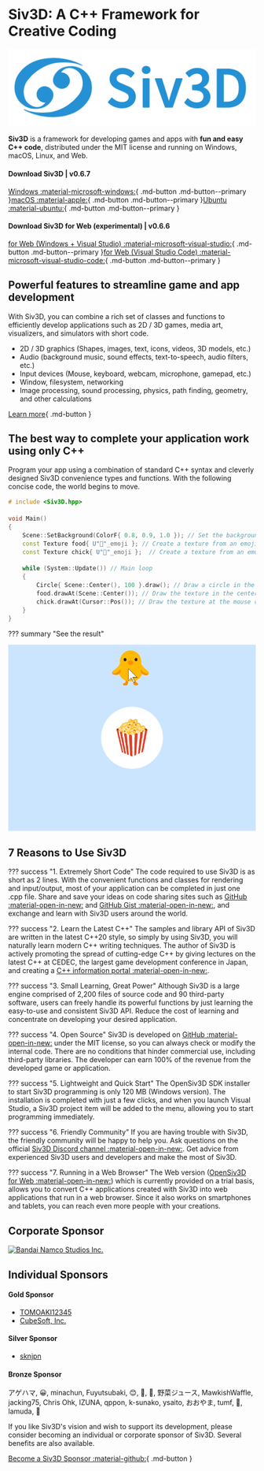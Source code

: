 # Siv3D: A C++ Framework for Creative Coding
<div class="noshadow-76"><img src="https://raw.githubusercontent.com/Siv3D/siv3d.site.resource/main/v6/logo/logo.png"></div>

**Siv3D** is a framework for developing games and apps with **fun and easy C++ code**, distributed under the MIT license and running on Windows, macOS, Linux, and Web.

#### Download Siv3D | v0.6.7

[Windows :material-microsoft-windows:](download/windows){ .md-button .md-button--primary }[macOS :material-apple:](download/macos){ .md-button .md-button--primary }[Ubuntu :material-ubuntu:](download/ubuntu){ .md-button .md-button--primary }

#### Download Siv3D for Web (experimental) | v0.6.6

[for Web (Windows + Visual Studio) :material-microsoft-visual-studio:](download/web-vs){ .md-button .md-button--primary }[for Web (Visual Studio Code) :material-microsoft-visual-studio-code:](download/web-vscode){ .md-button .md-button--primary }

## Powerful features to streamline game and app development
With Siv3D, you can combine a rich set of classes and functions to efficiently develop applications such as 2D / 3D games, media art, visualizers, and simulators with short code.

- 2D / 3D graphics (Shapes, images, text, icons, videos, 3D models, etc.)
- Audio (background music, sound effects, text-to-speech, audio filters, etc.)
- Input devices (Mouse, keyboard, webcam, microphone, gamepad, etc.)
- Window, filesystem, networking
- Image processing, sound processing, physics, path finding, geometry, and other calculations

[Learn more](./features/){ .md-button }


## The best way to complete your application work using only C++
Program your app using a combination of standard C++ syntax and cleverly designed Siv3D convenience types and functions. With the following concise code, the world begins to move.

```cpp
# include <Siv3D.hpp>

void Main()
{
	Scene::SetBackground(ColorF{ 0.8, 0.9, 1.0 }); // Set the background color
	const Texture food{ U"🍿"_emoji }; // Create a texture from an emoji
	const Texture chick{ U"🐥"_emoji };	// Create a texture from an emoji

	while (System::Update()) // Main loop
	{
		Circle{ Scene::Center(), 100 }.draw(); // Draw a circle in the center of the scene
		food.drawAt(Scene::Center()); // Draw the texture in the center of the scene
		chick.drawAt(Cursor::Pos()); // Draw the texture at the mouse cursor position
	}
}
```

??? summary "See the result"
	<div class="full"><img src="https://raw.githubusercontent.com/Siv3D/siv3d.site.resource/main/v6/demo/chick.gif"></div>


## 7 Reasons to Use Siv3D

??? success "1. Extremely Short Code"
	The code required to use Siv3D is as short as 2 lines. With the convenient functions and classes for rendering and input/output, most of your application can be completed in just one .cpp file. Share and save your ideas on code sharing sites such as [GitHub :material-open-in-new:](https://github.com/) and [GitHub Gist :material-open-in-new:](https://gist.github.com/), and exchange and learn with Siv3D users around the world.

??? success "2. Learn the Latest C++"
	The samples and library API of Siv3D are written in the latest C++20 style, so simply by using Siv3D, you will naturally learn modern C++ writing techniques. The author of Siv3D is actively promoting the spread of cutting-edge C++ by giving lectures on the latest C++ at CEDEC, the largest game development conference in Japan, and creating a [C++ information portal :material-open-in-new:](https://cppmap.github.io/).

??? success "3. Small Learning, Great Power"
	Although Siv3D is a large engine comprised of 2,200 files of source code and 90 third-party software, users can freely handle its powerful functions by just learning the easy-to-use and consistent Siv3D API. Reduce the cost of learning and concentrate on developing your desired application.

??? success "4. Open Source"
	Siv3D is developed on [GitHub :material-open-in-new:](https://github.com/Siv3D/OpenSiv3D) under the MIT license, so you can always check or modify the internal code. There are no conditions that hinder commercial use, including third-party libraries. The developer can earn 100% of the revenue from the developed game or application.

??? success "5. Lightweight and Quick Start"
	The OpenSiv3D SDK installer to start Siv3D programming is only 120 MB (Windows version). The installation is completed with just a few clicks, and when you launch Visual Studio, a Siv3D project item will be added to the menu, allowing you to start programming immediately.

??? success "6. Friendly Community"
	If you are having trouble with Siv3D, the friendly community will be happy to help you. Ask questions on the official [Siv3D Discord channel :material-open-in-new:](https://discord.gg/mzevvsY). Get advice from experienced Siv3D users and developers and make the most of Siv3D.

??? success "7. Running in a Web Browser"
	The Web version ([OpenSiv3D for Web :material-open-in-new:](https://siv3d.kamenokosoft.com/index)) which is currently provided on a trial basis, allows you to convert C++ applications created with Siv3D into web applications that run in a web browser. Since it also works on smartphones and tablets, you can reach even more people with your creations.

## Corporate Sponsor
<div class="sponsor"><a href="https://www.bandainamcostudios.com/" target="_blank"><img src="https://siv3d.jp/sponsors/バンダイナムコスタジオ.png" alt="Bandai Namco Studios Inc."></a></div>

## Individual Sponsors

#### Gold Sponsor 
- [TOMOAKI12345](https://github.com/TOMOAKI12345)
- [CubeSoft, Inc.](https://www.cube-soft.jp/)

#### Silver Sponsor
- [sknjpn](https://twitter.com/sknjpn)

#### Bronze Sponsor
アゲハマ, 😀, minachun, Fuyutsubaki, 😊, 🐝, 🐠, 野菜ジュース, MawkishWaffle, jacking75, Chris Ohk, IZUNA, qppon, k-sunako, ysaito, おおやま, tumf, 🍵, lamuda, 🐧

If you like Siv3D's vision and wish to support its development, please consider becoming an individual or corporate sponsor of Siv3D. Several benefits are also available.

[Become a Siv3D Sponsor :material-github:](https://github.com/sponsors/Reputeless){ .md-button }
